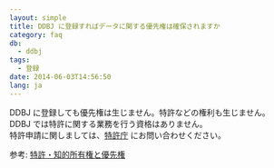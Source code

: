 ```yaml
---
layout: simple
title: DDBJ に登録すればデータに関する優先権は確保されますか
category: faq
db:
  - ddbj
tags: 
  - 登録
date: 2014-06-03T14:56:50
lang: ja
---
```


DDBJ に登録しても優先権は生じません。特許などの権利も生じません。    
DDBJ では特許に関する業務を行う資格はありません。    
特許申請に関しましては、[特許庁](http://www.jpo.go.jp/indexj.htm) にお問い合わせください。

参考: [特許・知的所有権と優先権](/policies.html#ownership)
